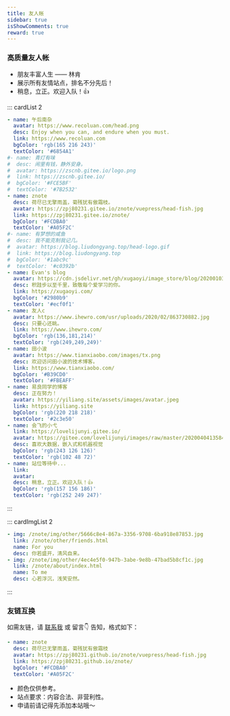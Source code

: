 ```yaml
---
title: 友人帐
sidebar: true
isShowComments: true
reward: true
---
```


<Boxx/>

### 高质量友人帐

- 朋友丰富人生 —— 林肯
- 展示所有友情站点，排名不分先后！
- 稍息，立正。欢迎入队！👍

::: cardList 2
```yaml
- name: 午后南杂
  avatar: https://www.recoluan.com/head.png
  desc: Enjoy when you can, and endure when you must.
  link: https://www.recoluan.com
  bgColor: 'rgb(165 216 243)'
  textColor: '#6854A1'
#- name: 青灯有味
#  desc: 闹里有钱，静外安身。
#  avatar: https://zscnb.gitee.io/logo.png
#  link: https://zscnb.gitee.io/
#  bgColor: '#FCE5BF'
#  textColor: '#7B2532'
- name: znote
  desc: 荷尽已无擎雨盖，菊残犹有傲霜枝。
  avatar: https://zpj80231.gitee.io/znote/vuepress/head-fish.jpg
  link: https://zpj80231.gitee.io/znote/
  bgColor: '#FCDBA0'
  textColor: '#A05F2C'
#- name: 有梦想的咸鱼
#  desc: 我不能克制我记几。
#  avatar: https://blog.liudongyang.top/head-logo.gif
#  link: https://blog.liudongyang.top
#  bgColor: '#1abc9c'
#  textColor: '#c0392b'
- name: Evan's blog
  avatar: https://cdn.jsdelivr.net/gh/xugaoyi/image_store/blog/20200103123203.jpg
  desc: 积跬步以至千里，致敬每个爱学习的你。
  link: https://xugaoyi.com/
  bgColor: '#2980b9'
  textColor: '#ecf0f1'
- name: 友人c
  avatar: https://www.ihewro.com/usr/uploads/2020/02/863730882.jpg
  desc: 只要心还眺。
  link: https://www.ihewro.com/
  bgColor: 'rgb(136,181,214)'
  textColor: 'rgb(249,249,249)'
- name: 田小波
  avatar: https://www.tianxiaobo.com/images/tx.png
  desc: 欢迎访问田小波的技术博客。
  link: https://www.tianxiaobo.com/
  bgColor: '#B39CD0'
  textColor: '#FBEAFF'
- name: 易良同学的博客
  desc: 正在努力！
  avatar: https://yiliang.site/assets/images/avatar.jpeg
  link: https://yiliang.site
  bgColor: 'rgb(220 218 218)'
  textColor: '#2c3e50' 
- name: 会飞的小弋
  link: https://lovelijunyi.gitee.io/
  avatar: https://gitee.com/lovelijunyi/images/raw/master/20200404135847.jpg
  desc: 喜欢大数据，嵌入式和机器视觉
  bgColor: 'rgb(243 126 126)'
  textColor: 'rgb(102 48 72)'
- name: 站位等待中...
  link: 
  avatar: 
  desc: 稍息，立正。欢迎入队！👍
  bgColor: 'rgb(157 156 186)'
  textColor: 'rgb(252 249 247)'
```
:::

::: cardImgList 2
```yaml
- img: /znote/img/other/5666c8e4-867a-3356-9708-6ba918e87853.jpg
  link: /znote/other/friends.html
  name: For you
  desc: 你若盛开，清风自来。
- img: /znote/img/other/4ec4e5f0-947b-3abe-9e8b-47bad5b8cf1c.jpg
  link: /znote/about/index.html
  name: To me
  desc: 心若浮沉，浅笑安然。
```
:::

### 友链互换

如需友链，请 [联系我](https://mp.weixin.qq.com/s?__biz=MzU4MDY1NjE1MQ==&mid=100000138&idx=1&sn=6b5e532de9685de1bbf4051eaca2de86&chksm=7d52ccf24a2545e479c7b6ed4401bc850a341e54e10cbdd54ce72b757ea7c986c37585375fa2&scene=18#wechat_redirect) 或 <a> 留言👇 </a> 告知，格式如下：

```yaml
- name: znote
  desc: 荷尽已无擎雨盖，菊残犹有傲霜枝
  avatar: https://zpj80231.github.io/znote/vuepress/head-fish.jpg
  link: https://zpj80231.github.io/znote/
  bgColor: '#FCDBA0'
  textColor: '#A05F2C'
```

- 颜色仅供参考。
- 站点要求：内容合法、非营利性。
- 申请前请记得先添加本站哦～

<Reward/>
